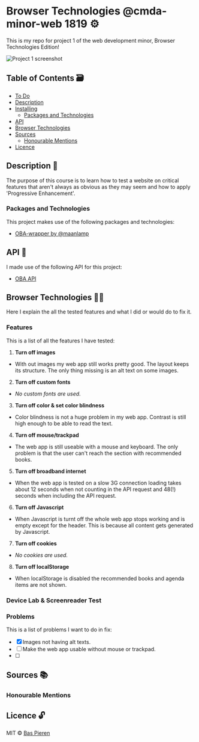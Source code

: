 # Browser Technologies @cmda-minor-web 1819 ⚙️

This is my repo for project 1 of the web development minor, Browser Technologies Edition!

![Project 1 screenshot](https://i.imgur.com/xbocDDu.png)

## Table of Contents 🗃
* [To Do](#to-do-)
* [Description](#description-)
* [Installing](#installing-)
  * [Packages and Technologies](#packages-and-technologies)
* [API](#api-)
* [Browser Technologies](#browser-technologies-)
* [Sources](#sources-)
  * [Honourable Mentions](#honourable-mentions)
* [Licence](#licence-)

## Description 📝
The purpose of this course is to learn how to test a website on critical features that aren't always as obvious as they may seem and how to apply 'Progressive Enhancement'.

### Packages and Technologies
This project makes use of the following packages and technologies:

* [OBA-wrapper by @maanlamp](https://github.com/maanlamp/OBA-wrapper)

## API 🐒
I made use of the following API for this project:

* [OBA API](https://zoeken.oba.nl/api/v1/)

## Browser Technologies 🏃🏻
Here I explain the all the tested features and what I did or would do to fix it.

### Features
This is a list of all the features I have tested:

1. __Turn off images__
  - With out images my web app still works pretty good. The layout keeps its structure. The only thing missing is an alt text on some images.
2. __Turn off custom fonts__
  - *No custom fonts are used.*
3. __Turn off color & set color blindness__
  - Color blindness is not a huge problem in my web app. Contrast is still high enough to be able to read the text.
4. __Turn off mouse/trackpad__
  - The web app is still useable with a mouse and keyboard. The only problem is that the user can't reach the section with recommended books.
5. __Turn off broadband internet__
  - When the web app is tested on a slow 3G connection loading takes about 12 seconds when not counting in the API request and 48(!) seconds when including the API request.
6. __Turn off Javascript__
  - When Javascript is turnt off the whole web app stops working and is empty except for the header. This is because all content gets generated by Javascript.
7. __Turn off cookies__
  - *No cookies are used.*
8. __Turn off localStorage__
  - When localStorage is disabled the recommended books and agenda items are not shown.

### Device Lab & Screenreader Test


### Problems
This is a list of problems I want to do in fix:

- [X] Images not having alt texts.
- [ ] Make the web app usable without mouse or trackpad.
- [ ]

## Sources 📚

### Honourable Mentions

## Licence 🔓
MIT © [Bas Pieren](https://github.com/BasPieren)
